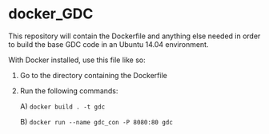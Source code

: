 # docker_GDC

This repository will contain the Dockerfile and anything else needed in 
order to build the base GDC code in an Ubuntu 14.04 environment. 

With Docker installed, use this file like so:

1) Go to the directory containing the Dockerfile

2) Run the following commands:

	A) `docker build . -t gdc`

	B) `docker run --name gdc_con -P 8080:80 gdc`
